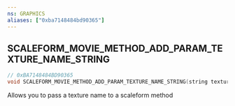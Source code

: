 ```yaml
---
ns: GRAPHICS
aliases: ["0xba7148484bd90365"]
---
```

## SCALEFORM_MOVIE_METHOD_ADD_PARAM_TEXTURE_NAME_STRING

```c
// 0xBA7148484BD90365
void SCALEFORM_MOVIE_METHOD_ADD_PARAM_TEXTURE_NAME_STRING(string textureName);
```

Allows you to pass a texture name to a scaleform method

